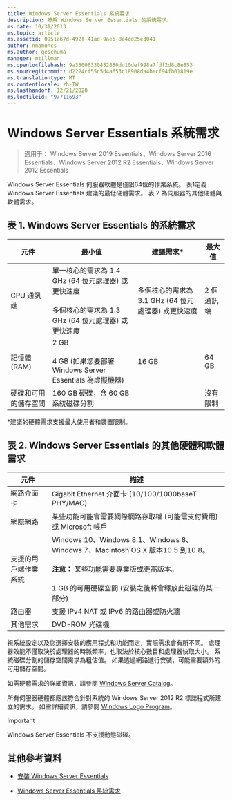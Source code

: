 ```yaml
---
title: Windows Server Essentials 系統需求
description: 瞭解 Windows Server Essentials 的系統需求。
ms.date: 10/31/2013
ms.topic: article
ms.assetid: 0951a67d-492f-41ad-9ae5-8e4cd25e3041
author: nnamuhcs
ms.author: geschuma
manager: mtillman
ms.openlocfilehash: 9a35006330452850dd10def998a7fdf2d8c8e853
ms.sourcegitcommit: d2224cf55c5d4a653c18908da4becf94fb01819e
ms.translationtype: MT
ms.contentlocale: zh-TW
ms.lasthandoff: 12/21/2020
ms.locfileid: "97711693"
---
```

# <a name="system-requirements-for-windows-server-essentials"></a>Windows Server Essentials 系統需求

>適用于： Windows Server 2019 Essentials、Windows Server 2016 Essentials、Windows Server 2012 R2 Essentials、Windows Server 2012 Essentials

  Windows Server Essentials 伺服器軟體是僅限64位的作業系統。 表1定義 Windows Server Essentials 建議的最低硬體需求。 表 2 為伺服器的其他硬體與軟體需求。


## <a name="table-1-system-requirements-for-windows-server-essentials"></a>表 1. Windows Server Essentials 的系統需求

|元件|最小值|建議需求*|最大值|
|---------------|-------------|-------------------|-------------|
|CPU 通訊端|單一核心的需求為 1.4 GHz (64 位元處理器) 或更快速度<br /><br /> 多個核心的需求為 1.3 GHz (64 位元處理器) 或更快速度|多個核心的需求為 3.1 GHz (64 位元處理器) 或更快速度|2 個通訊端|
|記憶體 (RAM)|2 GB<br /><br /> 4 GB (如果您要部署 Windows Server Essentials 為虛擬機器)|16 GB|64 GB|
|硬碟和可用的儲存空間|160 GB 硬碟，含 60 GB 系統磁碟分割||沒有限制|

 *建議的硬體需求支援最大使用者和裝置限制。

## <a name="table-2-additional-hardware-and-software-requirements-for-windows-server-essentials"></a>表 2. Windows Server Essentials 的其他硬體和軟體需求

|元件|描述|
|---------------|-----------------|
|網路介面卡|Gigabit Ethernet 介面卡 (10/100/1000baseT PHY/MAC)|
|網際網路|某些功能可能會需要網際網路存取權 (可能需支付費用) 或 Microsoft 帳戶|
|支援的用戶端作業系統| Windows 10、Windows 8.1、Windows 8、Windows 7、Macintosh OS X 版本10.5 到10.8。<br /><br /> **注意：** 某些功能需要專業版或更高版本。<br /><br /> 1 GB 的可用硬碟空間 (安裝之後將會釋放此磁碟的某一部分)|
|路由器|支援 IPv4 NAT 或 IPv6 的路由器或防火牆|
|其他需求|DVD-ROM 光碟機|

 視系統設定以及您選擇安裝的應用程式和功能而定，實際需求會有所不同。 處理器效能不僅取決於處理器的時脈頻率，也取決於核心數目和處理器快取大小。 系統磁碟分割的儲存空間需求為粗估值。 如果透過網路進行安裝，可能需要額外的可用儲存空間。

 如需硬體需求的詳細資訊，請參閱 [Windows Server Catalog](https://www.windowsservercatalog.com/)。

 所有伺服器硬體都應該符合針對系統的 Windows Server 2012 R2 標誌程式所建立的需求。 如需詳細資訊，請參閱 [Windows Logo Program](/previous-versions/windows/hardware/hck/dn641155(v=vs.85))。

> [!IMPORTANT]
> Windows Server Essentials 不支援動態磁碟。

## <a name="additional-references"></a>其他參考資料

-   [安裝 Windows Server Essentials](../install/Install-Windows-Server-Essentials.md)

-   [Windows Server Essentials 系統需求](system-requirements.md)